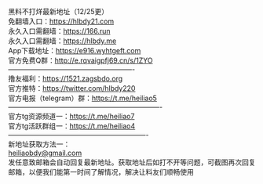 黑料不打烊最新地址（12/25更）
<br> 免翻墙入口：https://hlbdy21.com
<br> 永久入口需翻墙：https://166.run
<br> 永久入口需翻墙：https://hlbdy.me
<br> App下载地址：https://e916.wyhtgeft.com
<br> 官方免费Q群：http://e.rqvaigpfj69.cn/s/1ZYO
——————————————————-
<br> 撸友福利：https://1521.zagsbdo.org
<br> 官方推特：https://twitter.com/hlbdy220
<br> 官方电报（telegram）群：https://t.me/heiliao5
——————————————————————-
<br> 官方tg资源频道一：https://t.me/heiliao7
<br> 官方tg活跃群组一：https://t.me/heiliao4
————————————————————-
<br> 新地址获取方法一：
<br> heiliaobdy@gmail.com
<br> 发任意致邮箱会自动回复最新地址。获取地址后如打不开等问题，可截图再次回复邮箱，以便我们能第一时间了解情况，解决让料友们顺畅使用
